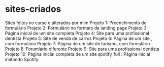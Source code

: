 # sites-criados
Sites feitos no curso e alterados por mim 
Projeto 1: Preenchimento de formulário
Projeto 2: Formulário no formato de landing page
Projeto 3: Página inicial de um site completa
Projeto 4: Site para uma profissional dentista
Projeto 5: Site de venda de carros
Projeto 6: Página de um site , com formulário
Projeto 7: Página de um site de turismo, com formulário
Projeto 8: Forumlário diferente
Projeto 9: Site para uma profissional dentista
Projeto 10: Página inicial completa de um site
spotify_full : Página inicial imitando Spotify
